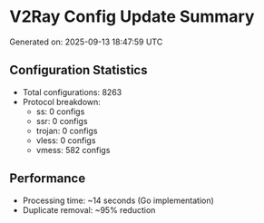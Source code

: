 # V2Ray Config Update Summary
Generated on: 2025-09-13 18:47:59 UTC

## Configuration Statistics
- Total configurations: 8263
- Protocol breakdown:
  - ss: 0 configs
  - ssr: 0 configs
  - trojan: 0 configs
  - vless: 0 configs
  - vmess: 582 configs

## Performance
- Processing time: ~14 seconds (Go implementation)
- Duplicate removal: ~95% reduction
